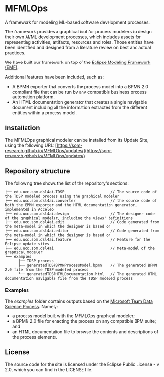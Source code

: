 # MFMLOps

A framework for modeling ML-based software development processes.

The framework provides a graphical tool for process modelers to design their own AI/ML development processes, which includes assets for representing activities, artifacts, resources and roles. Those entities have been identified and designed from a literature review on best and actual practices.

We have built our framework on top of the [Eclipse Modeling Framework (EMF)](https://www.eclipse.org/emf/).

Additional features have been included, such as:
- A BPMN exporter that converts the process model into a BPMN 2.0 compliant file that can be run by any compatible business process automation platform.
- An HTML documentation generator that creates a single navigable document including all the information extracted from the different entities within a process model.

## Installation

The MFMLOps graphical modeler can be installed from its Update Site, using the following URL: [https://som-research.github.io/MFMLOps/updates/](https://som-research.github.io/MFMLOps/updates/)

## Repository structure

The following tree shows the list of the repository's sections:

```
├── edu.uoc.som.dsl4ai.TDSP                     // The source code of the TDSP modeled process using the graphical modeler
├── edu.uoc.som.dsl4ai.converter                // the source code of both the BPMN exporter and the HTML documentation generator, implemented in Acceleo
├── edu.uoc.som.dsl4ai.design                   // The designer code of the graphical modeler, including the views' definitions
├── edu.uoc.som.dsl4ai.edit                     // Code generated from the meta-model in which the designer is based on
├── edu.uoc.som.dsl4ai.editor                   // Code generated from the meta-model in which the designer is based on
├── edu.uoc.som.dsl4ai.feature                  // Feature for the Eclipse update sites
├── edu.uoc.som.dsl4ai                          // Meta-model of the graphical modeler
└── examples
      ├── TDSP process
      ├── generatedTDSPBPMNProcessModel.bpmn    // The generated BPMN 2.0 file from the TDSP modeled process
      └── generatedTDSPHTMLDocumentation.html   // The generated HTML documentation navigable file from the TDSP modeled process  
```

### Examples

The *examples* folder contains outputs based on the [Microsoft Team Data Science Process](https://learn.microsoft.com/en-us/azure/architecture/data-science-process/overview). Namely:
- a process model built with the MFMLOps graphical modeler;
- a BPMN 2.0 file for enacting the process on any compatible BPM suite; and
- an HTML documentation file to browse the contents and descriptions of the process elements.

## License

The source code for the site is licensed under the Eclipse Public License - v 2.0, which you can find in the LICENSE file.
